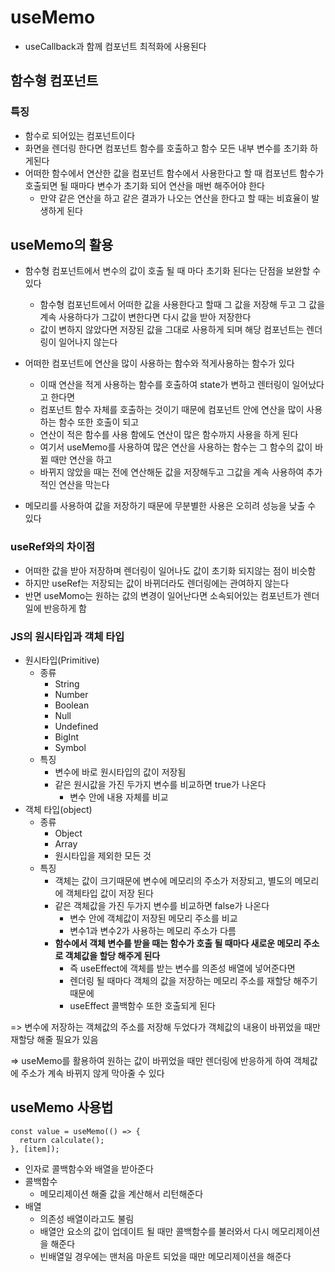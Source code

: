 # useMemo

- useCallback과 함께 컴포넌트 최적화에 사용된다 



## 함수형 컴포넌트 

### 특징

- 함수로 되어있는 컴포넌트이다
- 화면을 렌더링 한다면 컴포넌트 함수를 호출하고 함수 모든 내부 변수를 초기화 하게된다
- 어떠한 함수에서 연산한 값을 컴포넌트 함수에서 사용한다고 할 때 컴포넌트 함수가 호출되면 될 때마다 변수가 초기화 되어 연산을 매번 해주어야 한다
  - 만약 같은 연산을 하고 같은 결과가 나오는 연산을 한다고 할 때는 비효율이 발생하게 된다



## useMemo의 활용

- 함수형 컴포넌트에서 변수의 값이 호출 될 때 마다 초기화 된다는 단점을 보완할 수 있다

  - 함수형 컴포넌트에서 어떠한 값을 사용한다고 할때 그 값을 저장해 두고 그 값을 계속 사용하다가 그값이 변한다면 다시 값을 받아 저장한다
  - 값이 변하지 않았다면 저장된 값을 그대로 사용하게 되며 해당 컴포넌트는 렌더링이 일어나지 않는다

- 어떠한 컴포넌트에 연산을 많이 사용하는 함수와 적게사용하는 함수가 있다

  - 이때 연산을 적게 사용하는 함수를 호출하여 state가 변하고 렌터링이 일어났다고 한다면
  - 컴포넌트 함수 자체를 호출하는 것이기 때문에 컴포넌트 안에 연산을 많이 사용하는 함수 또한 호출이 되고
  - 연산이 적은 함수를 사용 함에도 연산이 많은 함수까지 사용을 하게 된다 
  - 여기서 useMemo를 사용하여 많은 연산을 사용하는 함수는 그 함수의 값이 바뀔 때만 연산을 하고 
  - 바뀌지 않았을 때는 전에 연산해둔 값을 저장해두고 그값을 계속 사용하여 추가적인 연산을 막는다 

- 메모리를 사용하여 값을 저장하기 때문에 무분별한 사용은 오히려 성능을 낮출 수 있다

  

### useRef와의 차이점

-  어떠한 값을 받아 저장하며 렌더링이 일어나도 값이 초기화 되지않는 점이 비슷함
- 하지만 useRef는 저장되는 값이 바뀌더라도 렌더링에는 관여하지 않는다
- 반면 useMomo는 원하는 값의 변경이 일어난다면 소속되어있는 컴포넌트가 렌더일에 반응하게 함 



### JS의 원시타입과 객체 타입

- 원시타입(Primitive)
  - 종류
    - String
    - Number
    - Boolean
    - Null
    - Undefined
    - BigInt
    - Symbol
  - 특징
    - 변수에 바로 원시타입의 값이 저장됨
    - 같은 원시값을 가진 두가지 변수를 비교하면 true가 나온다 
      - 변수 안에 내용 자체를 비교 
- 객체 타입(object)
  - 종류
    - Object
    - Array
    - 원시타입을 제외한 모든 것
  - 특징
    - 객체는 값이 크기때문에 변수에 메모리의 주소가 저장되고, 별도의 메모리에 객체타입 값이 저장 된다
    - 같은 객체값을 가진 두가지 변수를 비교하면 false가 나온다
      - 변수 안에 객체값이 저장된 메모리 주소를 비교 
      - 변수1과 변수2가 사용하는 메모리 주소가 다름 
    - **함수에서 객체 변수를 받을 때는 함수가 호출 될 때마다 새로운 메모리 주소로 객체값을 할당 해주게 된다** 
      - 즉 useEffect에 객체를 받는 변수를 의존성 배열에 넣어준다면 
      - 렌더링 될 때마다 객체의 값을 저장하는 메모리 주소를 재할당 해주기 때문에 
      - useEffect 콜백함수 또한 호출되게 된다 

=> 변수에 저장하는 객체값의 주소를 저장해 두었다가 객체값의 내용이 바뀌었을 때만 재할당 해줄 필요가 있음 

=> useMemo를 활용하여 원하는 값이 바뀌었을 때만 렌더링에 반응하게 하여 객체값에 주소가 계속 바뀌지 않게 막아줄 수 있다 



## useMemo 사용법

```react
const value = useMemo(() => {
  return calculate();
}, [item]);
```

- 인자로 콜백함수와 배열을 받아준다
- 콜백함수
  - 메모리제이션 해줄 값을 계산해서 리턴해준다 
- 배열
  - 의존성 배열이라고도 불림 
  - 배열안 요소의 값이 업데이트 될 때만 콜백함수를 불러와서 다시 메모리제이션을 해준다 
  - 빈배열일 경우에는 맨처음 마운트 되었을 때만 메모리제이션을 해준다 

  

